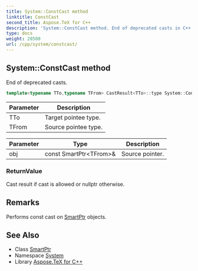 ```yaml
---
title: System::ConstCast method
linktitle: ConstCast
second_title: Aspose.TeX for C++
description: 'System::ConstCast method. End of deprecated casts in C++.'
type: docs
weight: 28500
url: /cpp/system/constcast/
---
```

## System::ConstCast method


End of deprecated casts.

```cpp
template<typename TTo,typename TFrom> CastResult<TTo>::type System::ConstCast(const SmartPtr<TFrom> &obj)
```


| Parameter | Description |
| --- | --- |
| TTo | Target pointee type. |
| TFrom | Source pointee type. |

| Parameter | Type | Description |
| --- | --- | --- |
| obj | const SmartPtr\<TFrom\>\& | Source pointer. |

### ReturnValue

Cast result if cast is allowed or nullptr otherwise.
## Remarks


Performs const cast on [SmartPtr](../smartptr/) objects. 
## See Also

* Class [SmartPtr](../smartptr/)
* Namespace [System](../)
* Library [Aspose.TeX for C++](../../)
